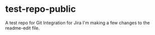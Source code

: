 # test-repo-public
A test repo for Git Integration for Jira
I'm making a few changes to the readme-edit file.
